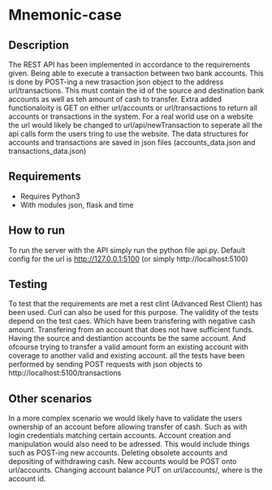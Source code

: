# Mnemonic-case

## Description
The REST API has been implemented in accordance to the requirements given. Being able to execute a transaction between two bank accounts. This is done by POST-ing a new trasaction json object to  the address url/transactions. This must contain the id of the source and destination bank accounts as well as teh amount of cash to transfer.
Extra added functionaloity is GET on either url/accounts or url/transactions to return all accounts or transactions in the system. For a real world use on a website the url would likely be changed to url/api/newTransaction to seperate all the api calls form the users tring to use the website. 
The data structures for accounts and transactions are saved in json files (accounts_data.json and transactions_data.json)

## Requirements
- Requires Python3
- With modules json, flask and time

## How to run
To run the server with the API simply run the python file api.py. Default config for the url is http://127.0.0.1:5100 (or simply http://localhost:5100)

## Testing
To test that the requirements are met a rest clint (Advanced Rest Client) has been used. Curl can also be used for this purpose. The validity of the tests depend on the test caes. Which have been transfering with negative cash amount. Transfering from an account that does not have sufficient funds. Having the source and destiantion accounts be the same account. And ofcourse trying to transfer a valid amount form an existing account with coverage to another valid and existing account. all the tests have been performed by sending POST requests with json objects to http://localhost:5100/transactions

## Other scenarios
In a more complex scenario we would likely have to validate the users ownership of an account before allowing transfer of cash. Such as with login credentials matching certain accounts. Account creation and manipulation would also need to be adressed. This would include things such as POST-ing new accounts. Deleting obsolete accounts and depositing of withdrawing cash. New accounts would be POST onto url/accounts. Changing account balance PUT on url/accounts/<id>, where <id> is the account id. 
